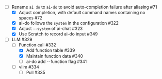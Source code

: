 - [ ] Rename `ai do` to `ai-do` to avoid auto-completion failure after aliasing #71
    - [x] Adjust completion, with default command names containing no spaces #72
    - [x] ai-do follows the `system` in the configuration #322
    - [x] Adjust `--system` of ai-chat #323
    - [x] Use Scratch to record ai-do input #349
- [ ] LLM #329
    - [ ] Function call #332
        - [x] Add function table #339
        - [x] Maintain function data #340
        - [ ] ai-do add --function flag #341
    - [ ] vllm #334
        - [ ] Pull #335
